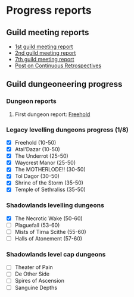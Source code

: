 # Progress reports

## Guild meeting reports

* [1st guild meeting report](fox-2021-07-07.md)
* [2nd guild meeting report](fox-2021-07-14.md)
* [7th guild meeting report](fox-2021-08-18.md)
* [Post on Continuous Retrospectives](../continuous-retrospectives.md)

## Guild dungeoneering progress

### Dungeon reports

1. First dungeon report: [Freehold](fox-2021-07-10.md)

### Legacy levelling dungeons progress (1/8)

- [x] Freehold (10-50)
- [x] Atal'Dazar (10-50)
- [x] The Underrot (25-50)
- [x] Waycrest Manor (25-50)
- [x] The MOTHERLODE!! (30-50)
- [x] Tol Dagor (30-50)
- [x] Shrine of the Storm (35-50)
- [x] Temple of Sethraliss (35-50)

### Shadowlands levelling dungeons

- [x] The Necrotic Wake (50-60)
- [ ] Plaguefall (53-60)
- [ ] Mists of Tirna Scithe (55-60)
- [ ] Halls of Atonement (57-60)
            
### Shadowlands level cap dungeons
               
- [ ] Theater of Pain
- [ ] De Other Side
- [ ] Spires of Ascension
- [ ] Sanguine Depths
